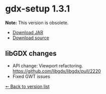 # gdx-setup 1.3.1

**Note:** This version is obsolete.

* [Download JAR](https://github.com/JavaCakeGames/gdx-setup-archive/blob/main/gdx-setup_1.3.1.jar)
* [Download source](https://github.com/JavaCakeGames/gdx-setup-archive/blob/main/sources/gdx-setup_1.3.1.zip)

## libGDX changes

- API change: Viewport refactoring. https://github.com/libgdx/libgdx/pull/2220
- Fixed GWT issues

[🠔 Back to version list](https://javacakegames.github.io/gdx-setup-archive/)
